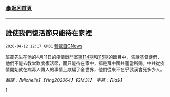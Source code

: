 ###  [:house:返回首頁](https://github.com/ourhimalayas/txt)
---

## 誰使我們復活節只能待在家裡
`2020-04-12 12:17 GM31` [轉載自GNews](https://gnews.org/zh-hant/170386/)

班農先生在他的4月11日的疫情戰鬥室[第114期](https://www.youtube.com/watch?v=mgwLzUnVRDE)和[115期](https://youtu.be/Il6VYNoxXOk)的節目中，告訴基督徒們，他們不能去教堂歡度復活節，而只能待在家中，都是拜中國共產當所賜。中共從疫情開始就在病毒人傳人的事情上欺騙了全世界，他們從來不在乎武漢會死多少人。

*翻譯：【Michelle】【Ying202064】【GM31】  字幕：【1ia$】*

1
